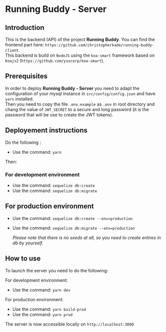 # Running Buddy - Server

## Introduction

This is the backend (API) of the project **Running Buddy**. You can find the frontend part here: `https://github.com/christopherkade/running-buddy-client`.  
This backend is build on `NodeJS` using the `koa-smart` framework based on `Koajs2` (`https://github.com/ysocorp/koa-smart`).

## Prerequisites

In order to deploy **Running Buddy - Server** you need to adapt the configuration of your mysql instance in `src/config/config.json` and have `yarn` installed.  
Then you need to copy the file `.env.example` as `.env` in root directory and chang the value of `JWT_SECRET` to a secure and long password (it is the password that will be use to create the JWT tokens).

## Deployement instructions

Do the following :

- Use the command: `yarn`

Then:

### For development environment

- Use the command: `sequelize db:create`
- Use the command: `sequelize db:migrate`

## For production environment

- Use the command: `sequelize db:create --env=production`
- Use the command: `sequelize db:migrate --env=production`

  _Please note that there is no seeds at all, so you need to create entries in db by yourself._

## How to use

To launch the server you need to do the following:

For development environment:

- Use the command: `yarn dev`

For production environment:

- Use the command: `yarn build-prod`
- Use the command: `yarn prod`

The server is now accessible locally on `http://localhost:3000`
